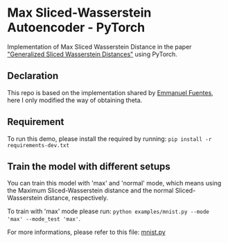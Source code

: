 # Max Sliced-Wasserstein Autoencoder - PyTorch


Implementation of Max Sliced Wasserstein Distance in the paper ["Generalized Sliced Wasserstein Distances"](https://arxiv.org/abs/1902.00434) using PyTorch.

## Declaration

This repo is based on the implementation shared by [Emmanuel Fuentes](https://github.com/eifuentes/swae-pytorch), here I only modified the way of obtaining theta.

## Requirement

To run this demo, please install the required by running: `pip install -r requirements-dev.txt`

## Train the model with different setups

You can train this model with 'max' and 'normal' mode, which means using the Maximum Sliced-Wasserstein distance and the normal Sliced-Wasserstein distance, respectively. 

To train with 'max' mode please run: ` python examples/mnist.py --mode 'max' --mode_test 'max' `. 

For more informations, please refer to this file: [mnist.py](https://github.com/ShwanMario/max_sliced_wasserstein_distance/blob/master/examples/mnist.py)

